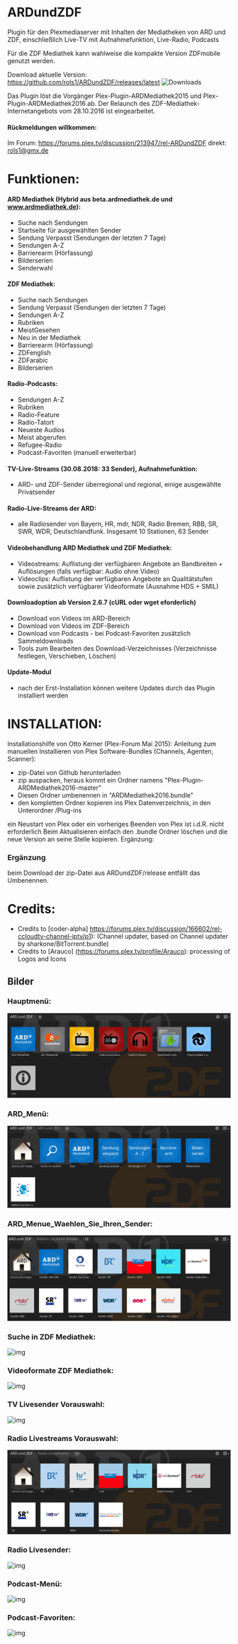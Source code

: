 ARDundZDF
===================
Plugin für den Plexmediaserver 
mit Inhalten der Mediatheken von ARD und ZDF, 
einschließlich Live-TV mit Aufnahmefunktion, Live-Radio, Podcasts

Für die ZDF Mediathek kann wahlweise die kompakte Version ZDFmobile genutzt werden. 

Download aktuelle Version: https://github.com/rols1/ARDundZDF/releases/latest
![Downloads](https://img.shields.io/github/downloads/rols1/ARDundZDF/total.svg "Downloads")

Das Plugin löst die Vorgänger Plex-Plugin-ARDMediathek2015 und Plex-Plugin-ARDMediathek2016
ab. Der Relaunch des ZDF-Mediathek-Internetangebots vom 28.10.2016 ist eingearbeitet. 

#### Rückmeldungen willkommen:
Im Forum: https://forums.plex.tv/discussion/213947/rel-ARDundZDF
direkt: rols1@gmx.de 
  
Funktionen: 
===================

#### ARD Mediathek (Hybrid aus beta.ardmediathek.de und www.ardmediathek.de):  
- Suche nach Sendungen
- Startseite für ausgewählten Sender
- Sendung Verpasst (Sendungen der letzten 7 Tage)
- Sendungen A-Z
- Barrierearm (Hörfassung)
- Bilderserien
- Senderwahl

#### ZDF Mediathek: 
- Suche nach Sendungen
- Sendung Verpasst (Sendungen der letzten 7 Tage)
- Sendungen A-Z
- Rubriken
- MeistGesehen
- Neu in der Mediathek
- Barrierearm (Hörfassung)
- ZDFenglish
- ZDFarabic
- Bilderserien

#### Radio-Podcasts:
- Sendungen A-Z
- Rubriken
- Radio-Feature
- Radio-Tatort
- Neueste Audios
- Meist abgerufen
- Refugee-Radio
- Podcast-Favoriten (manuell erweiterbar)

#### TV-Live-Streams (30.08.2018: 33 Sender), Aufnahmefunktion: 
- ARD- und ZDF-Sender überregional und regional, einige ausgewählte Privatsender

#### Radio-Live-Streams der ARD:
- alle Radiosender von Bayern, HR, mdr, NDR, Radio Bremen, RBB, SR, SWR, WDR, Deutschlandfunk. Insgesamt 10 Stationen, 63 Sender
 
#### Videobehandlung ARD Mediathek und ZDF Mediathek:
- Videostreams: Auflistung der verfügbaren Angebote an Bandbreiten + Auflösungen (falls verfügbar: Audio ohne Video)
- Videoclips: Auflistung der verfügbaren Angebote an Qualitätstufen sowie zusätzlich verfügbarer Videoformate (Ausnahme HDS + SMIL) 

#### Downloadoption ab Version 2.6.7 (cURL oder wget eforderlich)
- Download von Videos im ARD-Bereich
- Download von Videos im ZDF-Bereich
- Download von Podcasts - bei Podcast-Favoriten zusätzlich Sammeldownloads 
- Tools zum Bearbeiten des Download-Verzeichnisses (Verzeichnisse festlegen, Verschieben, Löschen)

#### Update-Modul
- nach der Erst-Installation können weitere Updates durch das Plugin installiert werden

INSTALLATION:
===================  
Installationshilfe von Otto Kerner (Plex-Forum Mai 2015):
Anleitung zum manuellen Installieren von Plex Software-Bundles (Channels, Agenten, Scanner):
- zip-Datei von Github herunterladen
- zip auspacken, heraus kommt ein Ordner namens "Plex-Plugin-ARDMediathek2016-master"
- Diesen Ordner umbenennen in "ARDMediathek2016.bundle"
- den kompletten Ordner kopieren ins Plex Datenverzeichnis, in den Unterordner /Plug-ins

ein Neustart von Plex oder ein vorheriges Beenden von Plex ist i.d.R. nicht erforderlich
Beim Aktualisieren einfach den .bundle Ordner löschen und die neue Version an seine Stelle kopieren.
Ergänzung:
 
### Ergänzung
beim Download der zip-Datei aus ARDundZDF/release entfällt das Umbenennen.

Credits:
===================  
- Credits to [coder-alpha] https://forums.plex.tv/discussion/166602/rel-ccloudtv-channel-iptv/p1): (Channel updater, based on Channel updater by sharkone/BitTorrent.bundle)
- Credits to [Arauco] (https://forums.plex.tv/profile/Arauco): processing of Logos and Icons

## Bilder  

### Hauptmenü:
![img](https://github.com/rols1/PluginPictures/blob/master/ARDundZDF/Hauptmenue.png)

### ARD_Menü:
![img](https://github.com/rols1/PluginPictures/blob/master/ARDundZDF/ARD_Menue.png)

### ARD_Menue_Waehlen_Sie_Ihren_Sender:
![img](https://github.com/rols1/PluginPictures/blob/master/ARDundZDF/Menue_Waehlen_Sie_Ihren_Sender.png)

### Suche in ZDF Mediathek:
![img](https://us.v-cdn.net/6025034/uploads/editor/d5/lsawdl1xybzq.png)

### Videoformate ZDF Mediathek:
![img](https://us.v-cdn.net/6025034/uploads/editor/pm/8y069jf7ad38.png)

### TV Livesender Vorauswahl:
![img](https://us.v-cdn.net/6025034/uploads/editor/i5/vo1g066f7n9n.jpg)

### Radio Livestreams Vorauswahl:
![img](https://github.com/rols1/PluginPictures/blob/master/ARDundZDF/Radio-Livestreams-Vorauswahl.png)

### Radio Livesender:
![img](https://us.v-cdn.net/6025034/uploads/editor/m7/qibbk5zksgkj.png)

### Podcast-Menü:
![img](https://us.v-cdn.net/6025034/uploads/editor/mx/pgmo59s3layj.png)

### Podcast-Favoriten:
![img](https://us.v-cdn.net/6025034/uploads/editor/as/s2ogw2bx2s5h.png)



